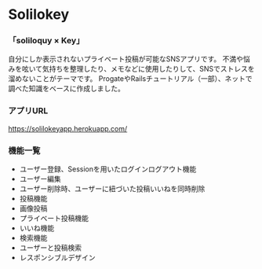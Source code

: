 # Solilokey
### 「soliloquy × Key」
自分にしか表示されないプライベート投稿が可能なSNSアプリです。
不満や悩みを呟いて気持ちを整理したり、メモなどに使用したりして、SNSでストレスを溜めないことがテーマです。
ProgateやRailsチュートリアル（一部）、ネットで調べた知識をベースに作成しました。

### アプリURL
https://solilokeyapp.herokuapp.com/

### 機能一覧
- ユーザー登録、Sessionを用いたログインログアウト機能
 - ユーザー編集
 - ユーザー削除時、ユーザーに紐づいた投稿いいねを同時削除
- 投稿機能
 - 画像投稿
- プライベート投稿機能
- いいね機能
- 検索機能
 - ユーザーと投稿検索
- レスポンシブルデザイン